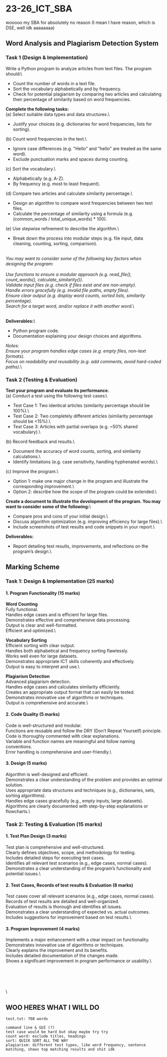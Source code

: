 # 23-26_ICT_SBA

wooooo my SBA for absolutely no reason (I mean I have reason, which is DSE, well idk aaaaaaaa)

## Word Analysis and Plagiarism Detection System

### Task 1 (Design & Implementation)

Write a Python program to analyze articles from text files. The program should:\

- Count the number of words in a text file.
- Sort the vocabulary alphabetically and by frequency.
- Check for potential plagiarism by comparing two articles and calculating their percentage of similarity based on word frequencies.

**Complete the following tasks:**\
(a) Select suitable data types and data structures.\

- Justify your choices (e.g. dictionaries for word frequencies, lists for sorting).

(b) Count word frequencies in the text.\

- Ignore case differences (e.g. "Hello" and "hello" are treated as the same word).
- Exclude punctuation marks and spaces during counting.

(c) Sort the vocabulary.\

- Alphabetically (e.g. A-Z).
- By frequency (e.g. most to least frequent).

(d) Compare two articles and calculate similarity percentage.\

- Design an algorithm to compare word frequencies between two text files.
- Calculate the percentage of similarity using a formula (e.g. (common_words / total_unique_words) * 100).

(e) Use stepwise refinement to describe the algorithm.\

- Break down the process into modular steps (e.g. file input, data cleaning, counting, sorting, comparison).

\
*You may want to consider some of the following key factors when designing the program:*\
\
*Use functions to ensure a modular approach (e.g. read_file(), count_words(), calculate_similarity()).*\
*Validate input files (e.g. check if files exist and are non-empty).*\
*Handle errors gracefully (e.g. invalid file paths, empty files).*\
*Ensure clear output (e.g. display word counts, sorted lists, similarity percentage).*\
*Search for a target word, and/or replace it with another word.*\

\
**Deliverables:**\

- Python program code.
- Documentation explaining your design choices and algorithms.

*Notes:*\
*Ensure your program handles edge cases (e.g. empty files, non-text formats).*\
*Focus on readability and reusability (e.g. add comments, avoid hard-coded paths).*\

### Task 2 (Testing & Evaluation)

**Test your program and evaluate its performance.**\
\(a) Conduct a test using the following test cases:\

- Test Case 1: Two identical articles (similarity percentage should be 100%).\
- Test Case 2: Two completely different articles (similarity percentage should be <15%).\
- Test Case 3: Articles with partial overlaps (e.g. ~50% shared vocabulary).\

\(b) Record feedback and results.\

- Document the accuracy of word counts, sorting, and similarity calculations.\
- Identify limitations (e.g. case sensitivity, handling hyphenated words).\

\(c) Improve the program.\

- Option 1: make one major change in the program and illustrate the corresponding improvement.\
- Option 2: describe how the scope of the program could be extended.\

**Create a document to illustrate the development of the program. You may want to consider some of the following:**\

- Compare pros and cons of your initial design.\
- Discuss algorithm optimization (e.g. improving efficiency for large files).\
- Include screenshots of test results and code snippets in your report.\

**Deliverables:**

- Report detailing test results, improvements, and reflections on the program’s design.\

## Marking Scheme

### Task 1: Design & Implementation (25 marks)

#### 1. Program Functionality (15 marks)

**Word Counting**\
Fully functional.\
Handles edge cases and is efficient for large files.\
Demonstrates effective and comprehensive data processing.\
Output is clear and well-formatted.\
Efficient and optimized.\

**Vocabulary Sorting**\
Efficient sorting with clear output.\
Handles both alphabetical and frequency sorting flawlessly.\
Works well even for large datasets.\
Demonstrates appropriate ICT skills coherently and effectively.\
Output is easy to interpret and use.\

**Plagiarism Detection**\
Advanced plagiarism detection.\
Handles edge cases and calculates similarity efficiently.\
Creates an appropriate output format that can easily be tested.\
Demonstrates innovative use of algorithms or techniques.\
Output is comprehensive and accurate.\

#### 2. Code Quality (5 marks)

Code is well-structured and modular.\
Functions are reusable and follow the DRY (Don’t Repeat Yourself) principle.\
Code is thoroughly commented with clear explanations.\
Variable and function names are meaningful and follow naming conventions.\
Error handling is comprehensive and user-friendly.\

#### 3. Design (5 marks)

Algorithm is well-designed and efficient.\
Demonstrates a clear understanding of the problem and provides an optimal solution.\
Uses appropriate data structures and techniques (e.g., dictionaries, sets, sorting algorithms).\
Handles edge cases gracefully (e.g., empty inputs, large datasets).\
Algorithms are clearly documented with step-by-step explanations or flowcharts.\

### Task 2: Testing & Evaluation (15 marks)

#### 1. Test Plan Design (3 marks)

Test plan is comprehensive and well-structured.\
Clearly defines objectives, scope, and methodology for testing.\
Includes detailed steps for executing test cases.\
Identifies all relevant test scenarios (e.g., edge cases, normal cases).\
Demonstrates a clear understanding of the program’s functionality and potential issues.\

#### 2. Test Cases, Records of test results & Evaluation (8 marks)

Test cases cover all relevant scenarios (e.g., edge cases, normal cases).\
Records of test results are detailed and well-organized.\
Evaluation of results is thorough and identifies all issues.\
Demonstrates a clear understanding of expected vs. actual outcomes.\
Includes suggestions for improvement based on test results.\

#### 3. Program Improvement (4 marks)

Implements a major enhancement with a clear impact on functionality.\
Demonstrates innovative use of algorithms or techniques.\
Clearly explains the improvement and its benefits.\
Includes detailed documentation of the changes made.\
Shows a significant improvement in program performance or usability.\

\
\
\
\
\

## WOO HERES WHAT I WILL DO

```none
test.txt: 708 words

command line & GUI (?)
test case would be hard but okay maybe try try
count word: exclude titles, headings
sort: QUICK SORT ALL THE WAY
plagiarism: different test types, like word frequency, sentence matching, shows top matching results and shit idk

```